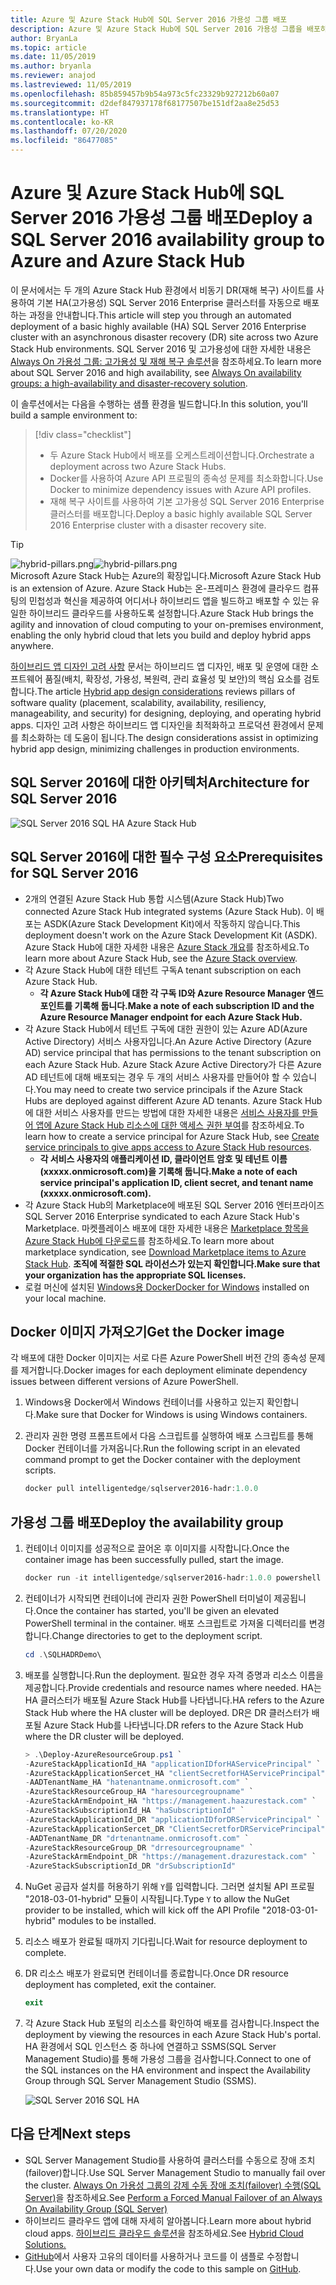 ```yaml
---
title: Azure 및 Azure Stack Hub에 SQL Server 2016 가용성 그룹 배포
description: Azure 및 Azure Stack Hub에 SQL Server 2016 가용성 그룹을 배포하는 방법에 대해 알아봅니다.
author: BryanLa
ms.topic: article
ms.date: 11/05/2019
ms.author: bryanla
ms.reviewer: anajod
ms.lastreviewed: 11/05/2019
ms.openlocfilehash: 85b859457b9b54a973c5fc23329b927212b60a07
ms.sourcegitcommit: d2def847937178f68177507be151df2aa8e25d53
ms.translationtype: HT
ms.contentlocale: ko-KR
ms.lasthandoff: 07/20/2020
ms.locfileid: "86477085"
---
```

# <a name="deploy-a-sql-server-2016-availability-group-to-azure-and-azure-stack-hub"></a><span data-ttu-id="c981d-103">Azure 및 Azure Stack Hub에 SQL Server 2016 가용성 그룹 배포</span><span class="sxs-lookup"><span data-stu-id="c981d-103">Deploy a SQL Server 2016 availability group to Azure and Azure Stack Hub</span></span>

<span data-ttu-id="c981d-104">이 문서에서는 두 개의 Azure Stack Hub 환경에서 비동기 DR(재해 복구) 사이트를 사용하여 기본 HA(고가용성) SQL Server 2016 Enterprise 클러스터를 자동으로 배포하는 과정을 안내합니다.</span><span class="sxs-lookup"><span data-stu-id="c981d-104">This article will step you through an automated deployment of a basic highly available (HA) SQL Server 2016 Enterprise cluster with an asynchronous disaster recovery (DR) site across two Azure Stack Hub environments.</span></span> <span data-ttu-id="c981d-105">SQL Server 2016 및 고가용성에 대한 자세한 내용은 [Always On 가용성 그룹: 고가용성 및 재해 복구 솔루션](/sql/database-engine/availability-groups/windows/always-on-availability-groups-sql-server?view=sql-server-2016)을 참조하세요.</span><span class="sxs-lookup"><span data-stu-id="c981d-105">To learn more about SQL Server 2016 and high availability, see [Always On availability groups: a high-availability and disaster-recovery solution](/sql/database-engine/availability-groups/windows/always-on-availability-groups-sql-server?view=sql-server-2016).</span></span>

<span data-ttu-id="c981d-106">이 솔루션에서는 다음을 수행하는 샘플 환경을 빌드합니다.</span><span class="sxs-lookup"><span data-stu-id="c981d-106">In this solution, you'll build a sample environment to:</span></span>

> [!div class="checklist"]
> - <span data-ttu-id="c981d-107">두 Azure Stack Hub에서 배포를 오케스트레이션합니다.</span><span class="sxs-lookup"><span data-stu-id="c981d-107">Orchestrate a deployment across two Azure Stack Hubs.</span></span>
> - <span data-ttu-id="c981d-108">Docker를 사용하여 Azure API 프로필의 종속성 문제를 최소화합니다.</span><span class="sxs-lookup"><span data-stu-id="c981d-108">Use Docker to minimize dependency issues with Azure API profiles.</span></span>
> - <span data-ttu-id="c981d-109">재해 복구 사이트를 사용하여 기본 고가용성 SQL Server 2016 Enterprise 클러스터를 배포합니다.</span><span class="sxs-lookup"><span data-stu-id="c981d-109">Deploy a basic highly available SQL Server 2016 Enterprise cluster with a disaster recovery site.</span></span>

> [!Tip]  
> <span data-ttu-id="c981d-110">![hybrid-pillars.png](./media/solution-deployment-guide-cross-cloud-scaling/hybrid-pillars.png)</span><span class="sxs-lookup"><span data-stu-id="c981d-110">![hybrid-pillars.png](./media/solution-deployment-guide-cross-cloud-scaling/hybrid-pillars.png)</span></span>  
> <span data-ttu-id="c981d-111">Microsoft Azure Stack Hub는 Azure의 확장입니다.</span><span class="sxs-lookup"><span data-stu-id="c981d-111">Microsoft Azure Stack Hub is an extension of Azure.</span></span> <span data-ttu-id="c981d-112">Azure Stack Hub는 온-프레미스 환경에 클라우드 컴퓨팅의 민첩성과 혁신을 제공하여 어디서나 하이브리드 앱을 빌드하고 배포할 수 있는 유일한 하이브리드 클라우드를 사용하도록 설정합니다.</span><span class="sxs-lookup"><span data-stu-id="c981d-112">Azure Stack Hub brings the agility and innovation of cloud computing to your on-premises environment, enabling the only hybrid cloud that lets you build and deploy hybrid apps anywhere.</span></span>  
> 
> <span data-ttu-id="c981d-113">[하이브리드 앱 디자인 고려 사항](overview-app-design-considerations.md) 문서는 하이브리드 앱 디자인, 배포 및 운영에 대한 소프트웨어 품질(배치, 확장성, 가용성, 복원력, 관리 효율성 및 보안)의 핵심 요소를 검토합니다.</span><span class="sxs-lookup"><span data-stu-id="c981d-113">The article [Hybrid app design considerations](overview-app-design-considerations.md) reviews pillars of software quality (placement, scalability, availability, resiliency, manageability, and security) for designing, deploying, and operating hybrid apps.</span></span> <span data-ttu-id="c981d-114">디자인 고려 사항은 하이브리드 앱 디자인을 최적화하고 프로덕션 환경에서 문제를 최소화하는 데 도움이 됩니다.</span><span class="sxs-lookup"><span data-stu-id="c981d-114">The design considerations assist in optimizing hybrid app design, minimizing challenges in production environments.</span></span>

## <a name="architecture-for-sql-server-2016"></a><span data-ttu-id="c981d-115">SQL Server 2016에 대한 아키텍처</span><span class="sxs-lookup"><span data-stu-id="c981d-115">Architecture for SQL Server 2016</span></span>

![SQL Server 2016 SQL HA Azure Stack Hub](media/solution-deployment-guide-sql-ha/image1.png)

## <a name="prerequisites-for-sql-server-2016"></a><span data-ttu-id="c981d-117">SQL Server 2016에 대한 필수 구성 요소</span><span class="sxs-lookup"><span data-stu-id="c981d-117">Prerequisites for SQL Server 2016</span></span>

- <span data-ttu-id="c981d-118">2개의 연결된 Azure Stack Hub 통합 시스템(Azure Stack Hub)</span><span class="sxs-lookup"><span data-stu-id="c981d-118">Two connected Azure Stack Hub integrated systems (Azure Stack Hub).</span></span> <span data-ttu-id="c981d-119">이 배포는 ASDK(Azure Stack Development Kit)에서 작동하지 않습니다.</span><span class="sxs-lookup"><span data-stu-id="c981d-119">This deployment doesn't work on the Azure Stack Development Kit (ASDK).</span></span> <span data-ttu-id="c981d-120">Azure Stack Hub에 대한 자세한 내용은 [Azure Stack 개요](https://azure.microsoft.com/overview/azure-stack/)를 참조하세요.</span><span class="sxs-lookup"><span data-stu-id="c981d-120">To learn more about Azure Stack Hub, see the [Azure Stack overview](https://azure.microsoft.com/overview/azure-stack/).</span></span>
- <span data-ttu-id="c981d-121">각 Azure Stack Hub에 대한 테넌트 구독</span><span class="sxs-lookup"><span data-stu-id="c981d-121">A tenant subscription on each Azure Stack Hub.</span></span>
  - <span data-ttu-id="c981d-122">**각 Azure Stack Hub에 대한 각 구독 ID와 Azure Resource Manager 엔드포인트를 기록해 둡니다.**</span><span class="sxs-lookup"><span data-stu-id="c981d-122">**Make a note of each subscription ID and the Azure Resource Manager endpoint for each Azure Stack Hub.**</span></span>
- <span data-ttu-id="c981d-123">각 Azure Stack Hub에서 테넌트 구독에 대한 권한이 있는 Azure AD(Azure Active Directory) 서비스 사용자입니다.</span><span class="sxs-lookup"><span data-stu-id="c981d-123">An Azure Active Directory (Azure AD) service principal that has permissions to the tenant subscription on each Azure Stack Hub.</span></span> <span data-ttu-id="c981d-124">Azure Stack Azure Active Directory가 다른 Azure AD 테넌트에 대해 배포되는 경우 두 개의 서비스 사용자를 만들어야 할 수 있습니다.</span><span class="sxs-lookup"><span data-stu-id="c981d-124">You may need to create two service principals if the Azure Stack Hubs are deployed against different Azure AD tenants.</span></span> <span data-ttu-id="c981d-125">Azure Stack Hub에 대한 서비스 사용자를 만드는 방법에 대한 자세한 내용은 [서비스 사용자를 만들어 앱에 Azure Stack Hub 리소스에 대한 액세스 권한 부여](/azure-stack/user/azure-stack-create-service-principals)를 참조하세요.</span><span class="sxs-lookup"><span data-stu-id="c981d-125">To learn how to create a service principal for Azure Stack Hub, see [Create service principals to give apps access to Azure Stack Hub resources](/azure-stack/user/azure-stack-create-service-principals).</span></span>
  - <span data-ttu-id="c981d-126">**각 서비스 사용자의 애플리케이션 ID, 클라이언트 암호 및 테넌트 이름(xxxxx.onmicrosoft.com)을 기록해 둡니다.**</span><span class="sxs-lookup"><span data-stu-id="c981d-126">**Make a note of each service principal's application ID, client secret, and tenant name (xxxxx.onmicrosoft.com).**</span></span>
- <span data-ttu-id="c981d-127">각 Azure Stack Hub의 Marketplace에 배포된 SQL Server 2016 엔터프라이즈</span><span class="sxs-lookup"><span data-stu-id="c981d-127">SQL Server 2016 Enterprise syndicated to each Azure Stack Hub's Marketplace.</span></span> <span data-ttu-id="c981d-128">마켓플레이스 배포에 대한 자세한 내용은 [Marketplace 항목을 Azure Stack Hub에 다운로드](/azure-stack/operator/azure-stack-download-azure-marketplace-item)를 참조하세요.</span><span class="sxs-lookup"><span data-stu-id="c981d-128">To learn more about marketplace syndication, see [Download Marketplace items to Azure Stack Hub](/azure-stack/operator/azure-stack-download-azure-marketplace-item).</span></span>
    <span data-ttu-id="c981d-129">**조직에 적절한 SQL 라이선스가 있는지 확인합니다.**</span><span class="sxs-lookup"><span data-stu-id="c981d-129">**Make sure that your organization has the appropriate SQL licenses.**</span></span>
- <span data-ttu-id="c981d-130">로컬 머신에 설치된 [Windows용 Docker](https://docs.docker.com/docker-for-windows/)</span><span class="sxs-lookup"><span data-stu-id="c981d-130">[Docker for Windows](https://docs.docker.com/docker-for-windows/) installed on your local machine.</span></span>

## <a name="get-the-docker-image"></a><span data-ttu-id="c981d-131">Docker 이미지 가져오기</span><span class="sxs-lookup"><span data-stu-id="c981d-131">Get the Docker image</span></span>

<span data-ttu-id="c981d-132">각 배포에 대한 Docker 이미지는 서로 다른 Azure PowerShell 버전 간의 종속성 문제를 제거합니다.</span><span class="sxs-lookup"><span data-stu-id="c981d-132">Docker images for each deployment eliminate dependency issues between different versions of Azure PowerShell.</span></span>

1. <span data-ttu-id="c981d-133">Windows용 Docker에서 Windows 컨테이너를 사용하고 있는지 확인합니다.</span><span class="sxs-lookup"><span data-stu-id="c981d-133">Make sure that Docker for Windows is using Windows containers.</span></span>
2. <span data-ttu-id="c981d-134">관리자 권한 명령 프롬프트에서 다음 스크립트를 실행하여 배포 스크립트를 통해 Docker 컨테이너를 가져옵니다.</span><span class="sxs-lookup"><span data-stu-id="c981d-134">Run the following script in an elevated command prompt to get the Docker container with the deployment scripts.</span></span>

    ```powershell  
    docker pull intelligentedge/sqlserver2016-hadr:1.0.0
    ```

## <a name="deploy-the-availability-group"></a><span data-ttu-id="c981d-135">가용성 그룹 배포</span><span class="sxs-lookup"><span data-stu-id="c981d-135">Deploy the availability group</span></span>

1. <span data-ttu-id="c981d-136">컨테이너 이미지를 성공적으로 끌어온 후 이미지를 시작합니다.</span><span class="sxs-lookup"><span data-stu-id="c981d-136">Once the container image has been successfully pulled, start the image.</span></span>

      ```powershell  
      docker run -it intelligentedge/sqlserver2016-hadr:1.0.0 powershell
      ```

2. <span data-ttu-id="c981d-137">컨테이너가 시작되면 컨테이너에 관리자 권한 PowerShell 터미널이 제공됩니다.</span><span class="sxs-lookup"><span data-stu-id="c981d-137">Once the container has started, you'll be given an elevated PowerShell terminal in the container.</span></span> <span data-ttu-id="c981d-138">배포 스크립트로 가져올 디렉터리를 변경합니다.</span><span class="sxs-lookup"><span data-stu-id="c981d-138">Change directories to get to the deployment script.</span></span>

      ```powershell  
      cd .\SQLHADRDemo\
      ```

3. <span data-ttu-id="c981d-139">배포를 실행합니다.</span><span class="sxs-lookup"><span data-stu-id="c981d-139">Run the deployment.</span></span> <span data-ttu-id="c981d-140">필요한 경우 자격 증명과 리소스 이름을 제공합니다.</span><span class="sxs-lookup"><span data-stu-id="c981d-140">Provide credentials and resource names where needed.</span></span> <span data-ttu-id="c981d-141">HA는 HA 클러스터가 배포될 Azure Stack Hub를 나타냅니다.</span><span class="sxs-lookup"><span data-stu-id="c981d-141">HA refers to the Azure Stack Hub where the HA cluster will be deployed.</span></span> <span data-ttu-id="c981d-142">DR은 DR 클러스터가 배포될 Azure Stack Hub를 나타냅니다.</span><span class="sxs-lookup"><span data-stu-id="c981d-142">DR refers to the Azure Stack Hub where the DR cluster will be deployed.</span></span>

      ```powershell
      > .\Deploy-AzureResourceGroup.ps1 `
      -AzureStackApplicationId_HA "applicationIDforHAServicePrincipal" `
      -AzureStackApplicationSercet_HA "clientSecretforHAServicePrincipal" `
      -AADTenantName_HA "hatenantname.onmicrosoft.com" `
      -AzureStackResourceGroup_HA "haresourcegroupname" `
      -AzureStackArmEndpoint_HA "https://management.haazurestack.com" `
      -AzureStackSubscriptionId_HA "haSubscriptionId" `
      -AzureStackApplicationId_DR "applicationIDforDRServicePrincipal" `
      -AzureStackApplicationSercet_DR "ClientSecretforDRServicePrincipal" `
      -AADTenantName_DR "drtenantname.onmicrosoft.com" `
      -AzureStackResourceGroup_DR "drresourcegroupname" `
      -AzureStackArmEndpoint_DR "https://management.drazurestack.com" `
      -AzureStackSubscriptionId_DR "drSubscriptionId"
      ```

4. <span data-ttu-id="c981d-143">NuGet 공급자 설치를 허용하기 위해 `Y`를 입력합니다. 그러면 설치될 API 프로필 "2018-03-01-hybrid" 모듈이 시작됩니다.</span><span class="sxs-lookup"><span data-stu-id="c981d-143">Type `Y` to allow the NuGet provider to be installed, which will kick off the API Profile "2018-03-01-hybrid" modules to be installed.</span></span>

5. <span data-ttu-id="c981d-144">리소스 배포가 완료될 때까지 기다립니다.</span><span class="sxs-lookup"><span data-stu-id="c981d-144">Wait for resource deployment to complete.</span></span>

6. <span data-ttu-id="c981d-145">DR 리소스 배포가 완료되면 컨테이너를 종료합니다.</span><span class="sxs-lookup"><span data-stu-id="c981d-145">Once DR resource deployment has completed, exit the container.</span></span>

      ```powershell
      exit
      ```

7. <span data-ttu-id="c981d-146">각 Azure Stack Hub 포털의 리소스를 확인하여 배포를 검사합니다.</span><span class="sxs-lookup"><span data-stu-id="c981d-146">Inspect the deployment by viewing the resources in each Azure Stack Hub's portal.</span></span> <span data-ttu-id="c981d-147">HA 환경에서 SQL 인스턴스 중 하나에 연결하고 SSMS(SQL Server Management Studio)를 통해 가용성 그룹을 검사합니다.</span><span class="sxs-lookup"><span data-stu-id="c981d-147">Connect to one of the SQL instances on the HA environment and inspect the Availability Group through SQL Server Management Studio (SSMS).</span></span>

    ![SQL Server 2016 SQL HA](media/solution-deployment-guide-sql-ha/image2.png)

## <a name="next-steps"></a><span data-ttu-id="c981d-149">다음 단계</span><span class="sxs-lookup"><span data-stu-id="c981d-149">Next steps</span></span>

- <span data-ttu-id="c981d-150">SQL Server Management Studio를 사용하여 클러스터를 수동으로 장애 조치(failover)합니다.</span><span class="sxs-lookup"><span data-stu-id="c981d-150">Use SQL Server Management Studio to manually fail over the cluster.</span></span> <span data-ttu-id="c981d-151">[Always On 가용성 그룹의 강제 수동 장애 조치(failover) 수행(SQL Server)](/sql/database-engine/availability-groups/windows/perform-a-forced-manual-failover-of-an-availability-group-sql-server?view=sql-server-2017)을 참조하세요.</span><span class="sxs-lookup"><span data-stu-id="c981d-151">See [Perform a Forced Manual Failover of an Always On Availability Group (SQL Server)](/sql/database-engine/availability-groups/windows/perform-a-forced-manual-failover-of-an-availability-group-sql-server?view=sql-server-2017)</span></span>
- <span data-ttu-id="c981d-152">하이브리드 클라우드 앱에 대해 자세히 알아봅니다.</span><span class="sxs-lookup"><span data-stu-id="c981d-152">Learn more about hybrid cloud apps.</span></span> <span data-ttu-id="c981d-153">[하이브리드 클라우드 솔루션](https://aka.ms/azsdevtutorials)을 참조하세요.</span><span class="sxs-lookup"><span data-stu-id="c981d-153">See [Hybrid Cloud Solutions.](https://aka.ms/azsdevtutorials)</span></span>
- <span data-ttu-id="c981d-154">[GitHub](https://github.com/Azure-Samples/azure-intelligent-edge-patterns)에서 사용자 고유의 데이터를 사용하거나 코드를 이 샘플로 수정합니다.</span><span class="sxs-lookup"><span data-stu-id="c981d-154">Use your own data or modify the code to this sample on [GitHub](https://github.com/Azure-Samples/azure-intelligent-edge-patterns).</span></span>
